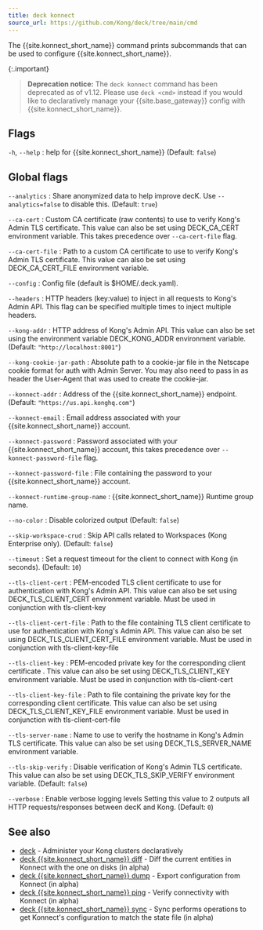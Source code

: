 ```yaml
---
title: deck konnect
source_url: https://github.com/Kong/deck/tree/main/cmd
---
```


The {{site.konnect_short_name}} command prints subcommands that can be used to
configure {{site.konnect_short_name}}.

{:.important}
> **Deprecation notice:** The `deck konnect` command has been deprecated as of
v1.12. Please use `deck <cmd>` instead if you would like to declaratively
manage your {{site.base_gateway}} config with {{site.konnect_short_name}}.

## Flags

`-h`, `--help`
:  help for {{site.konnect_short_name}} (Default: `false`)



## Global flags

`--analytics`
:  Share anonymized data to help improve decK.
Use `--analytics=false` to disable this. (Default: `true`)

`--ca-cert`
:  Custom CA certificate (raw contents) to use to verify Kong's Admin TLS certificate.
This value can also be set using DECK_CA_CERT environment variable.
This takes precedence over `--ca-cert-file` flag.

`--ca-cert-file`
:  Path to a custom CA certificate to use to verify Kong's Admin TLS certificate.
This value can also be set using DECK_CA_CERT_FILE environment variable.

`--config`
:  Config file (default is $HOME/.deck.yaml).

`--headers`
:  HTTP headers (key:value) to inject in all requests to Kong's Admin API.
This flag can be specified multiple times to inject multiple headers.

`--kong-addr`
:  HTTP address of Kong's Admin API.
This value can also be set using the environment variable DECK_KONG_ADDR
 environment variable. (Default: `"http://localhost:8001"`)

`--kong-cookie-jar-path`
:  Absolute path to a cookie-jar file in the Netscape cookie format for auth with Admin Server.
You may also need to pass in as header the User-Agent that was used to create the cookie-jar.

`--konnect-addr`
:  Address of the {{site.konnect_short_name}} endpoint. (Default: `"https://us.api.konghq.com"`)

`--konnect-email`
:  Email address associated with your {{site.konnect_short_name}} account.

`--konnect-password`
:  Password associated with your {{site.konnect_short_name}} account, this takes precedence over `--konnect-password-file` flag.

`--konnect-password-file`
:  File containing the password to your {{site.konnect_short_name}} account.

`--konnect-runtime-group-name`
:  {{site.konnect_short_name}} Runtime group name.

`--no-color`
:  Disable colorized output (Default: `false`)

`--skip-workspace-crud`
:  Skip API calls related to Workspaces (Kong Enterprise only). (Default: `false`)

`--timeout`
:  Set a request timeout for the client to connect with Kong (in seconds). (Default: `10`)

`--tls-client-cert`
:  PEM-encoded TLS client certificate to use for authentication with Kong's Admin API.
This value can also be set using DECK_TLS_CLIENT_CERT environment variable. Must be used in conjunction with tls-client-key

`--tls-client-cert-file`
:  Path to the file containing TLS client certificate to use for authentication with Kong's Admin API.
This value can also be set using DECK_TLS_CLIENT_CERT_FILE environment variable. Must be used in conjunction with tls-client-key-file

`--tls-client-key`
:  PEM-encoded private key for the corresponding client certificate .
This value can also be set using DECK_TLS_CLIENT_KEY environment variable. Must be used in conjunction with tls-client-cert

`--tls-client-key-file`
:  Path to file containing the private key for the corresponding client certificate.
This value can also be set using DECK_TLS_CLIENT_KEY_FILE environment variable. Must be used in conjunction with tls-client-cert-file

`--tls-server-name`
:  Name to use to verify the hostname in Kong's Admin TLS certificate.
This value can also be set using DECK_TLS_SERVER_NAME environment variable.

`--tls-skip-verify`
:  Disable verification of Kong's Admin TLS certificate.
This value can also be set using DECK_TLS_SKIP_VERIFY environment variable. (Default: `false`)

`--verbose`
:  Enable verbose logging levels
Setting this value to 2 outputs all HTTP requests/responses
between decK and Kong. (Default: `0`)



## See also

* [deck](/deck/{{page.kong_version}}/reference/deck)	 - Administer your Kong clusters declaratively
* [deck {{site.konnect_short_name}} diff](/deck/{{page.kong_version}}/reference/deck_konnect_diff)	 - Diff the current entities in Konnect with the one on disks (in alpha)
* [deck {{site.konnect_short_name}} dump](/deck/{{page.kong_version}}/reference/deck_konnect_dump)	 - Export configuration from Konnect (in alpha)
* [deck {{site.konnect_short_name}} ping](/deck/{{page.kong_version}}/reference/deck_konnect_ping)	 - Verify connectivity with Konnect (in alpha)
* [deck {{site.konnect_short_name}} sync](/deck/{{page.kong_version}}/reference/deck_konnect_sync)	 - Sync performs operations to get Konnect's configuration to match the state file (in alpha)
